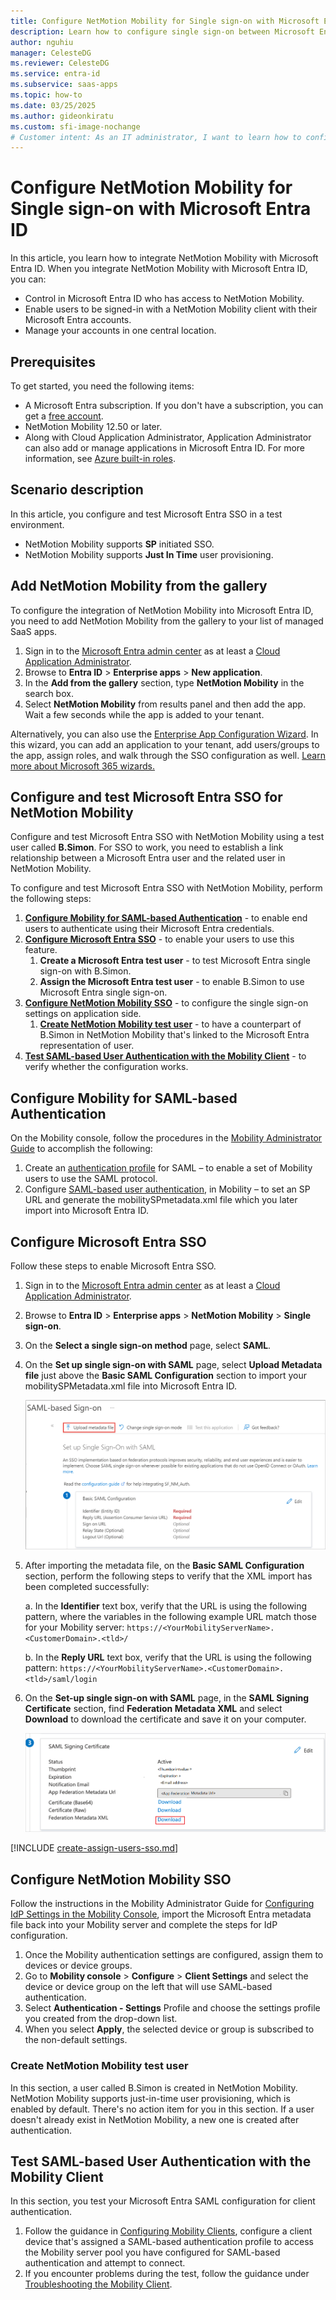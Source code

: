 ```yaml
---
title: Configure NetMotion Mobility for Single sign-on with Microsoft Entra ID
description: Learn how to configure single sign-on between Microsoft Entra ID and NetMotion Mobility.
author: nguhiu
manager: CelesteDG
ms.reviewer: CelesteDG
ms.service: entra-id
ms.subservice: saas-apps
ms.topic: how-to
ms.date: 03/25/2025
ms.author: gideonkiratu
ms.custom: sfi-image-nochange
# Customer intent: As an IT administrator, I want to learn how to configure single sign-on between Microsoft Entra ID and NetMotion Mobility so that I can control who has access to NetMotion Mobility, enable automatic sign-in with Microsoft Entra accounts, and manage my accounts in one central location.
---
```


# Configure NetMotion Mobility for Single sign-on with Microsoft Entra ID

In this article,  you learn how to integrate NetMotion Mobility with Microsoft Entra ID. When you integrate NetMotion Mobility with Microsoft Entra ID, you can:

* Control in Microsoft Entra ID who has access to NetMotion Mobility.
* Enable users to be signed-in with a NetMotion Mobility client with their Microsoft Entra accounts.
* Manage your accounts in one central location.

## Prerequisites

To get started, you need the following items:

* A Microsoft Entra subscription. If you don't have a subscription, you can get a [free account](https://azure.microsoft.com/free/).
* NetMotion Mobility 12.50 or later.
* Along with Cloud Application Administrator, Application Administrator can also add or manage applications in Microsoft Entra ID.
For more information, see [Azure built-in roles](~/identity/role-based-access-control/permissions-reference.md).

## Scenario description

In this article,  you configure and test Microsoft Entra SSO in a test environment.

* NetMotion Mobility supports **SP** initiated SSO.
* NetMotion Mobility supports **Just In Time** user provisioning.

## Add NetMotion Mobility from the gallery

To configure the integration of NetMotion Mobility into Microsoft Entra ID, you need to add NetMotion Mobility from the gallery to your list of managed SaaS apps.

1. Sign in to the [Microsoft Entra admin center](https://entra.microsoft.com) as at least a [Cloud Application Administrator](~/identity/role-based-access-control/permissions-reference.md#cloud-application-administrator).
1. Browse to **Entra ID** > **Enterprise apps** > **New application**.
1. In the **Add from the gallery** section, type **NetMotion Mobility** in the search box.
1. Select **NetMotion Mobility** from results panel and then add the app. Wait a few seconds while the app is added to your tenant.

 Alternatively, you can also use the [Enterprise App Configuration Wizard](https://portal.office.com/AdminPortal/home?Q=Docs#/azureadappintegration). In this wizard, you can add an application to your tenant, add users/groups to the app, assign roles, and walk through the SSO configuration as well. [Learn more about Microsoft 365 wizards.](/microsoft-365/admin/misc/azure-ad-setup-guides)

<a name='configure-and-test-azure-ad-sso-for-netmotion-mobility'></a>

## Configure and test Microsoft Entra SSO for NetMotion Mobility

Configure and test Microsoft Entra SSO with NetMotion Mobility using a test user called **B.Simon**. For SSO to work, you need to establish a link relationship between a Microsoft Entra user and the related user in NetMotion Mobility.

To configure and test Microsoft Entra SSO with NetMotion Mobility, perform the following steps:

1. **[Configure Mobility for SAML-based Authentication](#configure-mobility-for-saml-based-authentication)** - to enable end users to authenticate using their Microsoft Entra credentials. 
2. **[Configure Microsoft Entra SSO](#configure-azure-ad-sso)** - to enable your users to use this feature.
    1. **Create a Microsoft Entra test user** - to test Microsoft Entra single sign-on with B.Simon.
    1. **Assign the Microsoft Entra test user** - to enable B.Simon to use Microsoft Entra single sign-on.
3. **[Configure NetMotion Mobility SSO](#configure-netmotion-mobility-sso)** - to configure the single sign-on settings on application side.
    1. **[Create NetMotion Mobility test user](#create-netmotion-mobility-test-user)** - to have a counterpart of B.Simon in NetMotion Mobility that's linked to the Microsoft Entra representation of user.
4. **[Test SAML-based User Authentication with the Mobility Client](#test-saml-based-user-authentication-with-the-mobility-client)** - to verify whether the configuration works.

## Configure Mobility for SAML-based Authentication

On the Mobility console, follow the procedures in the [Mobility Administrator Guide](https://help.netmotionsoftware.com/support/docs/MobilityXG/1250/help/mobilityhelp.htm#page/Mobility%2520Server%2Fintro.01.01.html%23) to accomplish the following:
1.	Create an [authentication profile](https://help.netmotionsoftware.com/support/docs/MobilityXG/1250/help/mobilityhelp.htm#page/Mobility%2520Server%2Fconfig.05.41.html%23ww2298330) for SAML – to enable a set of Mobility users to use the SAML protocol.
2.	Configure [SAML-based user authentication](https://help.netmotionsoftware.com/support/docs/MobilityXG/1250/help/mobilityhelp.htm#context/nmcfgapp/saml_userconfig), in Mobility – to set an SP URL and generate the mobilitySPmetadata.xml file which you later import into Microsoft Entra ID.

<a name='configure-azure-ad-sso'></a>

## Configure Microsoft Entra SSO

Follow these steps to enable Microsoft Entra SSO.

1. Sign in to the [Microsoft Entra admin center](https://entra.microsoft.com) as at least a [Cloud Application Administrator](~/identity/role-based-access-control/permissions-reference.md#cloud-application-administrator).
1. Browse to **Entra ID** > **Enterprise apps** > **NetMotion Mobility** > **Single sign-on**.
1. On the **Select a single sign-on method** page, select **SAML**.
1. On the **Set up single sign-on with SAML** page, select **Upload Metadata file** just above the **Basic SAML Configuration** section to import your mobilitySPMetadata.xml file into Microsoft Entra ID.
    
    ![Screenshot shows to choose metadata file.](media/netmotion-mobility-tutorial/file.png "Metadata")

1.	After importing the metadata file, on the **Basic SAML Configuration** section, perform the following steps to verify that the XML import has been completed successfully:

    a. In the **Identifier** text box, verify that the URL is using the following pattern, where the variables in the following example URL match those for your Mobility server:
    `https://<YourMobilityServerName>.<CustomerDomain>.<tld>/`

    b. In the **Reply URL** text box, verify that the URL is using the following pattern: 
    `https://<YourMobilityServerName>.<CustomerDomain>.<tld>/saml/login`

1. On the **Set-up single sign-on with SAML** page, in the **SAML Signing Certificate** section,  find **Federation Metadata XML** and select **Download** to download the certificate and save it on your computer.

    ![Screenshot shows the Certificate download link.](common/metadataxml.png "Certificate") 

<a name='create-an-azure-ad-test-user'></a>

[!INCLUDE [create-assign-users-sso.md](~/identity/saas-apps/includes/create-assign-users-sso.md)]

## Configure NetMotion Mobility SSO

Follow the instructions in the Mobility Administrator Guide for [Configuring IdP Settings in the Mobility Console](https://help.netmotionsoftware.com/support/docs/MobilityXG/1250/help/mobilityhelp.htm#context/nmcfgapp/saml_userconfig), import the Microsoft Entra metadata file back into your Mobility server and complete the steps for IdP configuration.

1. Once the Mobility authentication settings are configured, assign them to devices or device groups. 
1.	Go to **Mobility console** > **Configure** > **Client Settings** and select the device or device group on the left that will use SAML-based authentication.
1.	Select **Authentication - Settings** Profile and choose the settings profile you created from the drop-down list.
1.	When you select **Apply**, the selected device or group is subscribed to the non-default settings.

### Create NetMotion Mobility test user

In this section, a user called B.Simon is created in NetMotion Mobility. NetMotion Mobility supports just-in-time user provisioning, which is enabled by default. There's no action item for you in this section. If a user doesn't already exist in NetMotion Mobility, a new one is created after authentication.

## Test SAML-based User Authentication with the Mobility Client

In this section, you test your Microsoft Entra SAML configuration for client authentication.

1. Follow the guidance in [Configuring Mobility Clients](https://help.netmotionsoftware.com/support/docs/MobilityXG/1250/help/mobilityhelp.htm#page/Mobility%2520Server%2Fusing.06.01.html%23), configure a client device that's assigned a SAML-based authentication profile to access the Mobility server pool you have configured for SAML-based authentication and attempt to connect.
1. If you encounter problems during the test, follow the guidance under [Troubleshooting the Mobility Client](https://help.netmotionsoftware.com/support/docs/MobilityXG/1250/help/mobilityhelp.htm#page/Mobility%2520Server%2Ftrouble.14.02.html).

